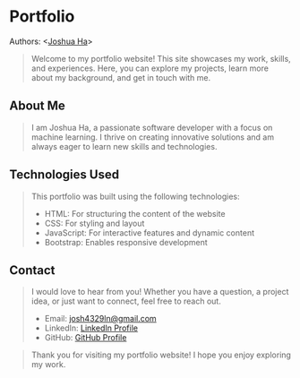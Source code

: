 # Portfolio
Authors: \<[Joshua Ha](https://github.com/UserIsBlank)\>
> Welcome to my portfolio website! This site showcases my work, skills, and experiences. Here, you can explore my projects, learn more about my background, and get in touch with me.
## About Me
> I am Joshua Ha, a passionate software developer with a focus on machine learning. I thrive on creating innovative solutions and am always eager to learn new skills and technologies.
## Technologies Used
> This portfolio was built using the following technologies:
> * HTML: For structuring the content of the website
> * CSS: For styling and layout
> * JavaScript: For interactive features and dynamic content
> * Bootstrap: Enables responsive development
## Contact
> I would love to hear from you! Whether you have a question, a project idea, or just want to connect, feel free to reach out.
> * Email: josh4329ln@gmail.com
> * LinkedIn: [LinkedIn Profile](https://www.linkedin.com/in/joshua-ha-805879280/)
> * GitHub: [GitHub Profile](https://github.com/UserIsBlank)

> Thank you for visiting my portfolio website! I hope you enjoy exploring my work.
